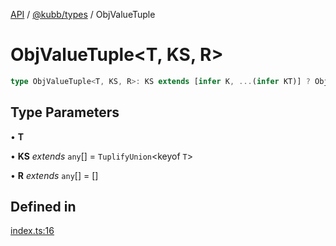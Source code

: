 [API](../../../packages.md) / [@kubb/types](../index.md) / ObjValueTuple

# ObjValueTuple\<T, KS, R\>

```ts
type ObjValueTuple<T, KS, R>: KS extends [infer K, ...(infer KT)] ? ObjValueTuple<T, KT, [...R, [K & keyof T, T[K & keyof T]]]> : R;
```

## Type Parameters

• **T**

• **KS** *extends* `any`[] = `TuplifyUnion`\<keyof `T`\>

• **R** *extends* `any`[] = []

## Defined in

[index.ts:16](https://github.com/kubb-project/kubb/blob/ff80665146ae086e044807d0072fda660e72e1fd/packages/types/src/index.ts#L16)
